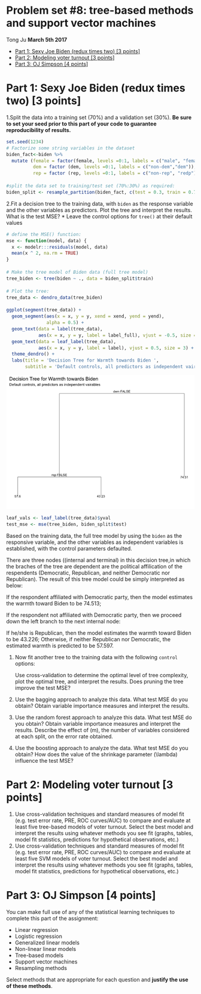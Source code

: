 Problem set \#8: tree-based methods and support vector machines
================
Tong Ju
**March 5th 2017**

-   [Part 1: Sexy Joe Biden (redux times two) \[3 points\]](#part-1-sexy-joe-biden-redux-times-two-3-points)
-   [Part 2: Modeling voter turnout \[3 points\]](#part-2-modeling-voter-turnout-3-points)
-   [Part 3: OJ Simpson \[4 points\]](#part-3-oj-simpson-4-points)

Part 1: Sexy Joe Biden (redux times two) \[3 points\]
=====================================================

1.Split the data into a training set (70%) and a validation set (30%). **Be sure to set your seed prior to this part of your code to guarantee reproducibility of results.**

``` r
set.seed(1234)
# Factorize some string variables in the dataset
biden_fact<-biden %>%
  mutate (female = factor(female, levels =0:1, labels = c("male", "female")),
          dem = factor (dem, levels =0:1, labels = c("non-dem","dem")),
          rep = factor (rep, levels =0:1, labels = c("non-rep", "redp")))

#split the data set to training/test set (70%:30%) as required:
biden_split <- resample_partition(biden_fact, c(test = 0.3, train = 0.7))
```

2.Fit a decision tree to the training data, with `biden` as the response variable and the other variables as predictors. Plot the tree and interpret the results. What is the test MSE? \* Leave the control options for `tree()` at their default values

``` r
# define the MSE() function:
mse <- function(model, data) {
  x <- modelr:::residuals(model, data)
  mean(x ^ 2, na.rm = TRUE)
}

# Make the tree model of Biden data (full tree model)
tree_biden <- tree(biden ~ ., data = biden_split$train)

# Plot the tree:
tree_data <- dendro_data(tree_biden)

ggplot(segment(tree_data)) +
  geom_segment(aes(x = x, y = y, xend = xend, yend = yend), 
               alpha = 0.5) +
  geom_text(data = label(tree_data), 
            aes(x = x, y = y, label = label_full), vjust = -0.5, size = 3) +
  geom_text(data = leaf_label(tree_data), 
            aes(x = x, y = y, label = label), vjust = 0.5, size = 3) +
  theme_dendro() +
  labs(title = 'Decision Tree for Warmth towards Biden ', 
       subtitle = 'Default controls, all predictors as independent vairables')
```

<img src="ps8-trees-svm_files/figure-markdown_github/1-tree1-1.png" style="display: block; margin: auto;" />

``` r
leaf_vals <- leaf_label(tree_data)$yval
test_mse <- mse(tree_biden, biden_split$test)
```

Based on the training data, the full tree model by using the `biden` as the responsive variable, and the other variables as independent variables is established, with the control parameters defaulted.

There are three nodes ((internal and terminal) in this decision tree,in which the braches of the tree are dependent are the political affilication of the respendents (Democratic, Republican, and neither Democratic nor Republican). The result of this tree model could be simply interpreted as below:

If the respondent affiliated with Democratic party, then the model estimates the warmth toward Biden to be 74.513;

If the respondent not affiliated with Democratic party, then we proceed down the left branch to the next internal node:

If he/she is Republican, then the model estimates the warmth toward Biden to be 43.226; Otherwise, if neither Republican nor Democratic, the estimated warmth is predicted to be 57.597.

1.  Now fit another tree to the training data with the following `control` options:

    Use cross-validation to determine the optimal level of tree complexity, plot the optimal tree, and interpret the results. Does pruning the tree improve the test MSE?
2.  Use the bagging approach to analyze this data. What test MSE do you obtain? Obtain variable importance measures and interpret the results.
3.  Use the random forest approach to analyze this data. What test MSE do you obtain? Obtain variable importance measures and interpret the results. Describe the effect of \(m\), the number of variables considered at each split, on the error rate obtained.
4.  Use the boosting approach to analyze the data. What test MSE do you obtain? How does the value of the shrinkage parameter \(\lambda\) influence the test MSE?

Part 2: Modeling voter turnout \[3 points\]
===========================================

1.  Use cross-validation techniques and standard measures of model fit (e.g. test error rate, PRE, ROC curves/AUC) to compare and evaluate at least five tree-based models of voter turnout. Select the best model and interpret the results using whatever methods you see fit (graphs, tables, model fit statistics, predictions for hypothetical observations, etc.)
2.  Use cross-validation techniques and standard measures of model fit (e.g. test error rate, PRE, ROC curves/AUC) to compare and evaluate at least five SVM models of voter turnout. Select the best model and interpret the results using whatever methods you see fit (graphs, tables, model fit statistics, predictions for hypothetical observations, etc.)

Part 3: OJ Simpson \[4 points\]
===============================

You can make full use of any of the statistical learning techniques to complete this part of the assignment:

-   Linear regression
-   Logistic regression
-   Generalized linear models
-   Non-linear linear models
-   Tree-based models
-   Support vector machines
-   Resampling methods

Select methods that are appropriate for each question and **justify the use of these methods**.
